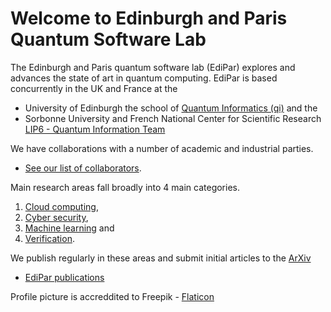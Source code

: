 # Welcome to Edinburgh and Paris Quantum Software Lab

The Edinburgh and Paris quantum software lab (EdiPar) explores and advances the state of art in quantum computing. EdiPar is based concurrently in the UK and France at the  

+ University of Edinburgh the school of [Quantum Informatics (qi)](https://web.inf.ed.ac.uk/quantum-informatics) and the
+ Sorbonne University and French National Center for Scientific Research [LIP6 - Quantum Information Team](https://qi.lip6.fr/)

We have collaborations with a number of academic and industrial parties.

+ [See our list of collaborators](https://www.ediparquantum.com/collaborations/collaborations/).

Main research areas fall broadly into $4$ main categories.

1. [Cloud computing](https://www.ediparquantum.com/research/cloud_computing/),
2. [Cyber security](https://www.ediparquantum.com/research/cyber_security/),
3. [Machine learning](https://www.ediparquantum.com/research/machine_learning/) and
4. [Verification](https://www.ediparquantum.com/research/verification/).

We publish regularly in these areas and submit initial articles to the [ArXiv](https://arxiv.org/)

+ [EdiPar publications](https://www.ediparquantum.com/publications/publications/)


Profile picture is accreddited to Freepik - [Flaticon](https://www.flaticon.com/)
